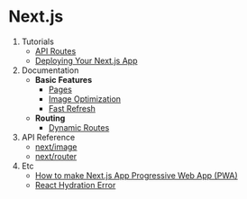 # Next.js

1. Tutorials
   - [API Routes](./nextjs/tutorial/6.%20API%20Routes/README.md)
   - [Deploying Your Next.js App](./nextjs/tutorial/7_Deploying_Your_Nextjs_App/README.md)
2. Documentation
   - **Basic Features**
     - [Pages](./nextjs/documentation/pages.md)
     - [Image Optimization](./nextjs/documentation/basic_features/image_optimization.md)
     - [Fast Refresh](./nextjs/documentation/fast_refresh.md)
   - **Routing**
     - [Dynamic Routes](./nextjs/documentation/routing/Dynamic_routes.md)
3. API Reference
   - [next/image](./nextjs/api_reference/next_image.md)
   - [next/router](./nextjs/api_reference/next_router.md)
4. Etc
   - [How to make Next.js App Progressive Web App (PWA)](./nextjs/nextjs_pwa_build.md)
   - [React Hydration Error](./nextjs/react_hydration_error.md)
